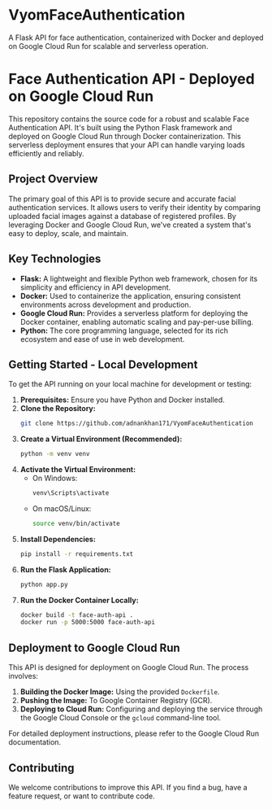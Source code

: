 # VyomFaceAuthentication
A Flask API for face authentication, containerized with Docker and deployed on Google Cloud Run for scalable and serverless operation.
# Face Authentication API - Deployed on Google Cloud Run

This repository contains the source code for a robust and scalable Face Authentication API. It's built using the Python Flask framework and deployed on Google Cloud Run through Docker containerization. This serverless deployment ensures that your API can handle varying loads efficiently and reliably.

## Project Overview

The primary goal of this API is to provide secure and accurate facial authentication services. It allows users to verify their identity by comparing uploaded facial images against a database of registered profiles. By leveraging Docker and Google Cloud Run, we've created a system that's easy to deploy, scale, and maintain.

## Key Technologies

* **Flask:** A lightweight and flexible Python web framework, chosen for its simplicity and efficiency in API development.
* **Docker:** Used to containerize the application, ensuring consistent environments across development and production.
* **Google Cloud Run:** Provides a serverless platform for deploying the Docker container, enabling automatic scaling and pay-per-use billing.
* **Python:** The core programming language, selected for its rich ecosystem and ease of use in web development.

## Getting Started - Local Development

To get the API running on your local machine for development or testing:

1.  **Prerequisites:** Ensure you have Python and Docker installed.
2.  **Clone the Repository:**
    ```bash
    git clone https://github.com/adnankhan171/VyomFaceAuthentication
    ```
3.  **Create a Virtual Environment (Recommended):**
    ```bash
    python -m venv venv
    ```
4.  **Activate the Virtual Environment:**
    * On Windows:
        ```bash
        venv\Scripts\activate
        ```
    * On macOS/Linux:
        ```bash
        source venv/bin/activate
        ```
5.  **Install Dependencies:**
    ```bash
    pip install -r requirements.txt
    ```
6.  **Run the Flask Application:**
    ```bash
    python app.py
    ```
7.  **Run the Docker Container Locally:**
    ```bash
    docker build -t face-auth-api .
    docker run -p 5000:5000 face-auth-api
    ```

## Deployment to Google Cloud Run

This API is designed for deployment on Google Cloud Run. The process involves:

1.  **Building the Docker Image:** Using the provided `Dockerfile`.
2.  **Pushing the Image:** To Google Container Registry (GCR).
3.  **Deploying to Cloud Run:** Configuring and deploying the service through the Google Cloud Console or the `gcloud` command-line tool.

For detailed deployment instructions, please refer to the Google Cloud Run documentation.

## Contributing

We welcome contributions to improve this API. If you find a bug, have a feature request, or want to contribute code.